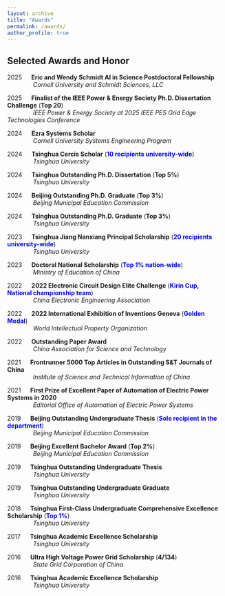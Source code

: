 ```yaml
---
layout: archive
title: "Awards"
permalink: /awards/
author_profile: true
---
```


## Selected Awards and Honor
2025    **Eric and Wendy Schmidt AI in Science Postdoctoral Fellowship**  
     *Cornell University and Schmidt Sciences, LLC*

2025    **Finalist of the IEEE Power & Energy Society Ph.D. Dissertation Challenge** (**Top 20**)  
     *IEEE Power & Energy Society at 2025 IEEE PES Grid Edge Technologies Conference*

2024    **Ezra Systems Scholar**  
     *Cornell University Systems Engineering Program*

2024    **Tsinghua Cercis Scholar** (**<span style="color:blue;">10 recipients university-wide</span>**)  
     *Tsinghua University*

2024    **Tsinghua Outstanding Ph.D. Dissertation** (**Top 5%**)  
     *Tsinghua University*

2024    **Beijing Outstanding Ph.D. Graduate** (**Top 3%**)  
     *Beijing Municipal Education Commission*

2024    **Tsinghua Outstanding Ph.D. Graduate** (**Top 3%**)  
     *Tsinghua University*

2023    **Tsinghua Jiang Nanxiang Principal Scholarship** (**<span style="color:blue;">20 recipients university-wide</span>**)  
     *Tsinghua University*

2023    **Doctoral National Scholarship** (**<span style="color:blue;">Top 1% nation-wide</span>**)  
     *Ministry of Education of China*

2022    **2022 Electronic Circuit Design Elite Challenge** (**<span style="color:blue;">Kirin Cup, National championship team</span>**)  
     *China Electronic Engineering Association*

2022    **2022 International Exhibition of Inventions Geneva** (**<span style="color:blue;">Golden Medal</span>**)  
     *World Intellectual Property Organization*

2022    **Outstanding Paper Award**  
     *China Association for Science and Technology*

2021    **Frontrunner 5000 Top Articles in Outstanding S&T Journals of China**  
     *Institute of Science and Technical Information of China*

2021    **First Prize of Excellent Paper of Automation of Electric Power Systems in 2020**  
     *Editorial Office of Automation of Electric Power Systems*

2019    **Beijing Outstanding Undergraduate Thesis** (**<span style="color:blue;">Sole recipient in the department</span>**)  
     *Beijing Municipal Education Commission*

2019    **Beijing Excellent Bachelor Award** (**Top 2%**)  
     *Beijing Municipal Education Commission*

2019    **Tsinghua Outstanding Undergraduate Thesis**  
     *Tsinghua University*

2019    **Tsinghua Outstanding Undergraduate Graduate**  
     *Tsinghua University*

2018    **Tsinghua First-Class Undergraduate Comprehensive Excellence Scholarship** (**<span style="color:blue;">Top 1%</span>**)  
     *Tsinghua University*

2017    **Tsinghua Academic Excellence Scholarship**  
     *Tsinghua University*

2016    **Ultra High Voltage Power Grid Scholarship** (**4/134**)  
     *State Grid Corporation of China*

2016    **Tsinghua Academic Excellence Scholarship**  
     *Tsinghua University*



